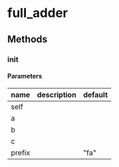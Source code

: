 # full_adder




## Methods


### __init__




#### Parameters
name | description | default
--- | --- | ---
self |  | 
a |  | 
b |  | 
c |  | 
prefix |  | "fa"




